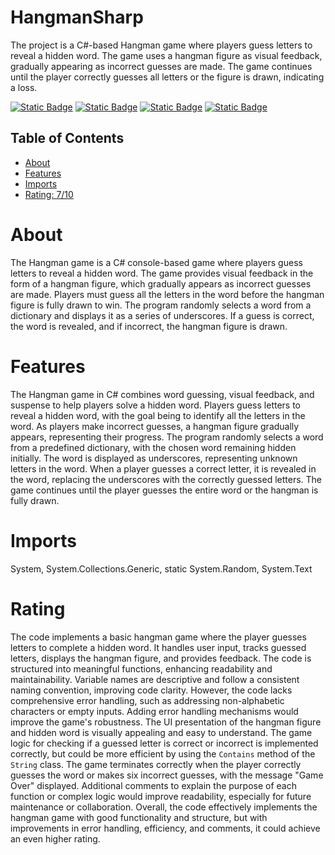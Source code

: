 # HangmanSharp
The project is a C#-based Hangman game where players guess letters to reveal a hidden word. The game uses a hangman figure as visual feedback, gradually appearing as incorrect guesses are made. The game continues until the player correctly guesses all letters or the figure is drawn, indicating a loss.

[![Static Badge](https://img.shields.io/badge/System;-brown)](https://www.nuget.org/packages/System;/)
[![Static Badge](https://img.shields.io/badge/System.Collections.Generic;-pink)](https://www.nuget.org/packages/System.Collections.Generic;/)
[![Static Badge](https://img.shields.io/badge/System.Random;-black)](https://www.nuget.org/packages/System.Random;/)
[![Static Badge](https://img.shields.io/badge/System.Text;-purple)](https://www.nuget.org/packages/System.Text;/)


## Table of Contents

- [About](#about)
- [Features](#features)
- [Imports](#Imports)
- [Rating: 7/10](#Rating)

# About

The Hangman game is a C# console-based game where players guess letters to reveal a hidden word. The game provides visual feedback in the form of a hangman figure, which gradually appears as incorrect guesses are made. Players must guess all the letters in the word before the hangman figure is fully drawn to win. The program randomly selects a word from a dictionary and displays it as a series of underscores. If a guess is correct, the word is revealed, and if incorrect, the hangman figure is drawn.

# Features

The Hangman game in C# combines word guessing, visual feedback, and suspense to help players solve a hidden word. Players guess letters to reveal a hidden word, with the goal being to identify all the letters in the word. As players make incorrect guesses, a hangman figure gradually appears, representing their progress. The program randomly selects a word from a predefined dictionary, with the chosen word remaining hidden initially. The word is displayed as underscores, representing unknown letters in the word. When a player guesses a correct letter, it is revealed in the word, replacing the underscores with the correctly guessed letters. The game continues until the player guesses the entire word or the hangman is fully drawn.

# Imports

System, System.Collections.Generic, static System.Random, System.Text

# Rating

The code implements a basic hangman game where the player guesses letters to complete a hidden word. It handles user input, tracks guessed letters, displays the hangman figure, and provides feedback. The code is structured into meaningful functions, enhancing readability and maintainability. Variable names are descriptive and follow a consistent naming convention, improving code clarity.
However, the code lacks comprehensive error handling, such as addressing non-alphabetic characters or empty inputs. Adding error handling mechanisms would improve the game's robustness. The UI presentation of the hangman figure and hidden word is visually appealing and easy to understand.
The game logic for checking if a guessed letter is correct or incorrect is implemented correctly, but could be more efficient by using the `Contains` method of the `String` class. The game terminates correctly when the player correctly guesses the word or makes six incorrect guesses, with the message "Game Over" displayed.
Additional comments to explain the purpose of each function or complex logic would improve readability, especially for future maintenance or collaboration. Overall, the code effectively implements the hangman game with good functionality and structure, but with improvements in error handling, efficiency, and comments, it could achieve an even higher rating.
